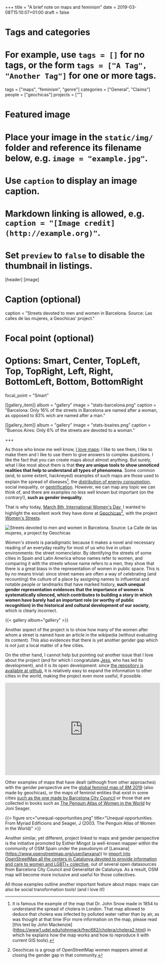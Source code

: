 +++
title = "A brief note on maps and feminism"
date = 2019-03-08T15:10:07+01:00
draft = false

# Tags and categories
# For example, use `tags = []` for no tags, or the form `tags = ["A Tag", "Another Tag"]` for one or more tags.
tags = ["maps", "feminism", "genre"]
categories = ["General", "Claims"]
people = ["geochicas"]
projects = [""]

# Featured image
# Place your image in the `static/img/` folder and reference its filename below, e.g. `image = "example.jpg"`.
# Use `caption` to display an image caption.
#   Markdown linking is allowed, e.g. `caption = "[Image credit](http://example.org)"`.
# Set `preview` to `false` to disable the thumbnail in listings.
[header]
[image]
# Caption (optional)
caption = "Streets devoted to men and women in Barcelona. Source: Las calles de las mujeres, a Geochicas' project."

# Focal point (optional)
# Options: Smart, Center, TopLeft, Top, TopRight, Left, Right, BottomLeft, Bottom, BottomRight
focal_point = "Smart"


[[gallery_item]]
album = "gallery"
image = "stats-barcelona.png"
caption = "Barcelona: Only 16% of the streets in Barcelona are named after a woman, as opposed to 83% wich are named after a man."


[[gallery_item]]
album = "gallery"
image = "stats-bsaires.png"
caption = "Buenos Aires: Only 6% of the streets are devoted to a woman."


+++

As those who know me well know, [I love maps](/tags/maps/): I like to see them, I like to make them and I like to use them to give answers to complex questions. I like the fact that you can create maps about almost anything. But surely, what I like most about them is that **they are unique tools to show unnoticed realities that help to understand all types of phenomena**. Some common (and, to some extent, hackneyed) examples of such maps are those used to explain the spread of diseases[^snow-map], the [distribution of energy consumption](https://data.worldbank.org/indicator/EG.USE.ELEC.KH.PC?view=map), social inequality, or [gentrification](https://www.theguardian.com/cities/2016/sep/30/worlds-most-gentrified-cities-crime-stats-coffee-shops). However, we can map any topic we can think of, and there are examples no less well known but important (on the contrary!), **such as gender inequality**.

That is why today, [March 8th, International Women's Day](https://en.wikipedia.org/wiki/International_Women%27s_Day), I wanted to highlight the excellent work they have done at [Geochicas](http://geochicas.org)[^geochicas], with the project [Women's Streets](https://geochicasosm.github.io/lascallesdelasmujeres/).

![Streets devoted to men and women in Barcelona. Source: La Calle de las mujeres, a project by Geochicas](featured.png)

*Women's streets* is paradigmatic because it makes a novel and necessary reading of an everyday reality for most of us who live in urban environments: the street nomenclator. By identifying the streets of some cities in Spain and Latin America whose names refer to women, and comparing it with the streets whose name refers to a men, they show that there is a great biass in the representation of women in public space. This is by no means trivial: since street names are often a way of celebrating (and recounting) the culture of a place by assigning names to influential and notable people or landmarks that have marked history, **such unequal gender representation evidences that the importance of women is systematically silenced, which contributes to building a story in which women have barely had an important role (or worthy of public recognition) in the historical and cultural development of our society**, which is clearly incorrect.

{{< gallery album="gallery" >}}

Another aspect of the project is to show how many of the women after whom a street is named have an article in the wikipedia (without evaluating its content). This also evidences that there is yet another gender gap which is not just a local matter of a few cities.

On the other hand, I cannot help but pointing out another issue that I love about the project (and for which I congratulate [Jess](https://github.com/jessisena), who has led its development), and it is its open development: since [the repository is available at github](https://github.com/geochicasosm/lascallesdelasmujeres), it is relatively easy to expand the information to other cities in the world, making the project even more useful, if possible.

<iframe width="100%" height="300px" frameBorder="0" allowfullscreen src="https://umap.openstreetmap.fr/ca/map/mapa-global-internaciona-feminista-8m-2019_298894?scaleControl=false&miniMap=false&scrollWheelZoom=false&zoomControl=true&allowEdit=false&moreControl=true&searchControl=null&tilelayersControl=null&embedControl=null&datalayersControl=true&onLoadPanel=undefined&captionBar=false"></iframe>

Other examples of maps that have dealt (although from other approaches) with the gender perspective are the [global feminist map of 8M 2019](https://umap.openstreetmap.fr/ca/map/mapa-global-internacional-feminista-8m-2019_298894#6/40.372/-2.900) (also made by geochicas), or the maps of feminist entities that exist in some cities [such as the one made by Barcelona City Council](https://ajuntament.barcelona.cat/dones/es/recursos-y-actualidad/mapa-de-entidades-feministas) or those that are collected in books such as [The Penguin Atlas of Women in the World](https://www.penguinrandomhouse.com/books/303719/the-penguin-atlas-of-women-in-the-world-by-joni-seager/9780143114512) by Joni Seager.

{{< figure src="unequal-opportunities.png" title="Unequal opportunities. From Myriad Edificions and Seager, J (2003. The Penguin Atlas of Women in the World)" >}}

Another similar, yet different, project linked to maps and gender perspective is the initiative promoted by Esther Mingot (a well-known mapper within the community of OSM Spain under the pseudonym of [Lanxana] (https://www.openstreetmap.org/user/lanxana)) to [import into OpenStreetMap all the centers in Catalunya devoted to provide information and care to women and LGBTI+ colective](https://wiki.openstreetmap.org/wiki/Import_information_and_care_points_for_women_and_LGTBI_collectives_in_Catalunya), out of several open datasources from Barcelona City Council and Generalitat de Catalunya. As a result, OSM map will become more inclusive and useful for those collectives.

All those examples outline another important feature about maps: maps can also be social transformation tools! (and I love it!)

[^snow-map]: It is famous the example of the map that Dr. John Snow made in 1854 to understand the spread of cholera in London. That map allowed to deduce that cholera was infected by polluted water rather than by air, as was thought at that time (For more information on the map, please read [this text by John Mackenzie] (https://www1.udel.edu/johnmack/frec682/cholera/cholera2.html) in which he explains how the map works and how to reproduce it with current GIS tools).
[^geochicas]: Geochicas is a group of OpenStreetMap women mappers aimed at closing the gender gap in that community.
